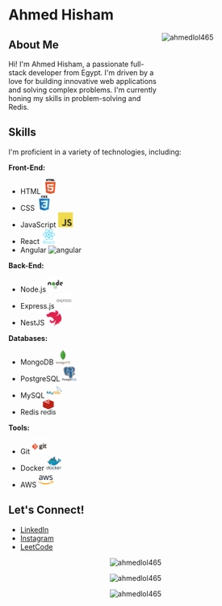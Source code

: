 # Ahmed Hisham

<img align="right" height="200" width="200" src="https://svgshare.com/i/19jB.svg" alt="ahmedlol465" />

## About Me

Hi! I'm Ahmed Hisham, a passionate full-stack developer from Egypt. I'm driven by a love for building innovative web applications and solving complex problems. I'm currently honing my skills in problem-solving and Redis.

## Skills

I'm proficient in a variety of technologies, including:

**Front-End:**

* HTML <img src="https://raw.githubusercontent.com/devicons/devicon/master/icons/html5/html5-original-wordmark.svg" alt="html5" width="30" height="30"/>
* CSS <img src="https://raw.githubusercontent.com/devicons/devicon/master/icons/css3/css3-original-wordmark.svg" alt="css3" width="30" height="30"/>
* JavaScript <img src="https://raw.githubusercontent.com/devicons/devicon/master/icons/javascript/javascript-original.svg" alt="javascript" width="30" height="30"/>
* React <img src="https://raw.githubusercontent.com/devicons/devicon/master/icons/react/react-original-wordmark.svg" alt="react" width="30" height="30"/>
* Angular <img src="https://angular.io/assets/images/logos/angular/angular.svg" alt="angular" width="30" height="30"/>

**Back-End:**

* Node.js <img src="https://raw.githubusercontent.com/devicons/devicon/master/icons/nodejs/nodejs-original-wordmark.svg" alt="nodejs" width="30" height="30"/>
* Express.js <img src="https://raw.githubusercontent.com/devicons/devicon/master/icons/express/express-original-wordmark.svg" alt="express" width="30" height="30"/>
* NestJS <img src="https://raw.githubusercontent.com/devicons/devicon/master/icons/nestjs/nestjs-plain.svg" alt="nestjs" width="30" height="30"/>

**Databases:**

* MongoDB <img src="https://raw.githubusercontent.com/devicons/devicon/master/icons/mongodb/mongodb-original-wordmark.svg" alt="mongodb" width="30" height="30"/>
* PostgreSQL <img src="https://raw.githubusercontent.com/devicons/devicon/master/icons/postgresql/postgresql-original-wordmark.svg" alt="postgresql" width="30" height="30"/>
* MySQL <img src="https://raw.githubusercontent.com/devicons/devicon/master/icons/mysql/mysql-original-wordmark.svg" alt="mysql" width="30" height="30"/>
* Redis <img src="https://raw.githubusercontent.com/devicons/devicon/master/icons/redis/redis-original-wordmark.svg" alt="redis" width="30" height="30"/>

**Tools:**

* Git <img src="https://raw.githubusercontent.com/devicons/devicon/master/icons/git/git-original-wordmark.svg" alt="git" width="30" height="30"/>
* Docker <img src="https://raw.githubusercontent.com/devicons/devicon/master/icons/docker/docker-original-wordmark.svg" alt="docker" width="30" height="30"/>
* AWS <img src="https://raw.githubusercontent.com/devicons/devicon/master/icons/amazonwebservices/amazonwebservices-original-wordmark.svg" alt="aws" width="30" height="30"/>


## Let's Connect!

* [LinkedIn](https://linkedin.com/in/in/ahmed-hisham-09939418b)
* [Instagram](https://instagram.com/ahmedhisham4657)
* [LeetCode](https://www.leetcode.com/yeve7w6fil)

<p align="center">
<img src="https://github-readme-stats.vercel.app/api/top-langs?username=ahmedlol465&show_icons=true&locale=en&layout=compact&theme=dark" alt="ahmedlol465" />
</p>

<p align="center">
<img src="https://github-readme-streak-stats.herokuapp.com/?user=ahmedlol465&theme=dark" alt="ahmedlol465" />
</p>

<p align="center">
<img src="https://komarev.com/ghpvc/?username=ahmedlol465&label=Profile%20views&color=0e75b6&style=flat&theme=dark" alt="ahmedlol465" />
</p>
